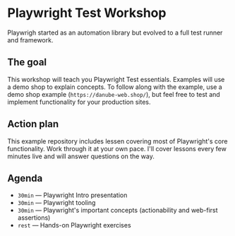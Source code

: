 # Playwright Test Workshop

Playwrigh started as an automation library but evolved to a full test runner and framework.
## The goal

This workshop will teach you Playwright Test essentials. Examples will use a demo shop to explain concepts. To follow along with the example, use a demo shop example (`https://danube-web.shop/`), but feel free to test and implement functionality for your production sites.

## Action plan

This example repository includes lessen covering most of Playwright's core functionality. Work through it at your own pace. I'll cover lessons every few minutes live and will answer questions on the way.

## Agenda

- `30min` — Playwright Intro presentation
- `30min` — Playwright tooling
- `30min` — Playwright's important concepts (actionability and web-first assertions)
- `rest` — Hands-on Playwright exercises
